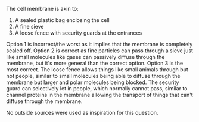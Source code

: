 The cell membrane is akin to:

1. A sealed plastic bag enclosing the cell
2. A fine sieve
3. A loose fence with security guards at the entrances

Option 1 is incorrect/the worst as it implies that the membrane is completely sealed off.
Option 2 is correct as fine particles can pass through a sieve just like small molecules like gases can passively diffuse through the membrane, but it's more general than the correct option.
Option 3 is the most correct. The loose fence allows things like small animals through but not people, similar to small molecules being able to diffuse through the membrane but larger and polar molecules being blocked. The security guard can selectively let in people, which normally cannot pass, similar to channel proteins in the membrane allowing the transport of things that can't diffuse through the membrane.

No outside sources were used as inspiration for this question.

